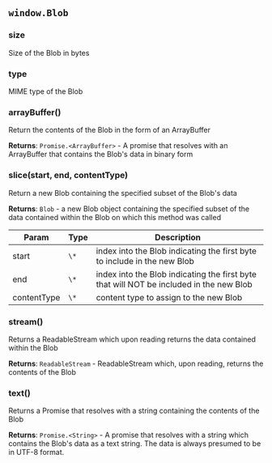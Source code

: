 
<a name="blob" id="blob"></a>

## `window.Blob`


<a name="blob-size" id="blob-size"></a>

### size
Size of the Blob in bytes



<a name="blob-type" id="blob-type"></a>

### type
MIME type of the Blob



<a name="blob-arraybuffer" id="blob-arraybuffer"></a>

### arrayBuffer()
Return the contents of the Blob in the form of an ArrayBuffer

**Returns**: `Promise.<ArrayBuffer>` - A promise that resolves with an ArrayBuffer that contains the Blob's data in binary form  


<a name="blob-slice" id="blob-slice"></a>

### slice(start, end, contentType)
Return a new Blob containing the specified subset of the Blob's data

**Returns**: `Blob` - a new Blob object containing the specified subset of the data contained within the Blob on which this method was called  

| Param | Type | Description |
| --- | --- | --- |
| start | `\*` | index into the Blob indicating the first byte to include in the new Blob |
| end | `\*` | index into the Blob indicating the first byte that will NOT be included in the new Blob |
| contentType | `\*` | content type to assign to the new Blob |



<a name="blob-stream" id="blob-stream"></a>

### stream()
Returns a ReadableStream which upon reading returns the data contained within the Blob

**Returns**: `ReadableStream` - ReadableStream which, upon reading, returns the contents of the Blob  


<a name="blob-text" id="blob-text"></a>

### text()
Returns a Promise that resolves with a string containing the contents of the Blob

**Returns**: `Promise.<String>` - A promise that resolves with a string which contains the Blob's data as a text string. The data is always presumed to be in UTF-8 format.  

  